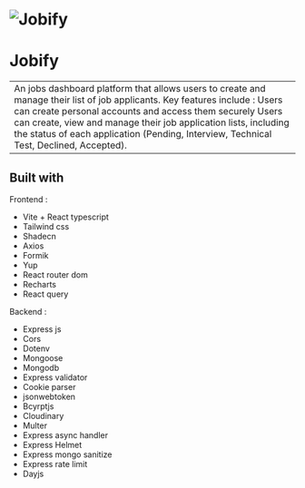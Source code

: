 # ![Jobify](https://github.com/syafiqgit/Jobify/assets/145346464/65734d66-eec4-42b2-98e4-36f9c8881273)
# Jobify
<table>
<tr>
<td>
An jobs dashboard platform that allows users to create and manage their list of job
applicants. Key features include : Users can create personal accounts and access them securely Users can
create, view and manage their job application lists, including the status of each application (Pending,
Interview, Technical Test, Declined, Accepted).
</td>
</tr>
</table>

## Built with 

Frontend :
- Vite + React typescript
- Tailwind css
- Shadecn
- Axios
- Formik
- Yup
- React router dom
- Recharts
- React query

Backend : 
- Express js
- Cors
- Dotenv
- Mongoose
- Mongodb
- Express validator
- Cookie parser
- jsonwebtoken
- Bcyrptjs
- Cloudinary
- Multer
- Express async handler
- Express Helmet
- Express mongo sanitize
- Express rate limit
- Dayjs
